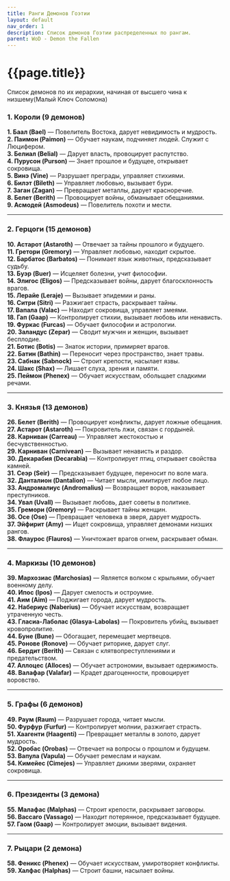 ```yaml
---
title: Ранги Демонов Гоэтии
layout: default
nav_order: 1
description: Список демонов Гоэтии распределенных по рангам.
parent: WoD - Demon the Fallen
---
```


# {{page.title}}

Список демонов по их иерархии, начиная от высшего чина к низшему(Малый Ключ Соломона)

### **1. Короли (9 демонов)**

**1. Баал (Bael)** — Повелитель Востока, дарует невидимость и мудрость.  
**2. Паимон (Paimon)** — Обучает наукам, подчиняет людей. Служит с Люцифером.  
**3. Белиал (Belial)** — Дарует власть, провоцирует распутство.  
**4. Пурусон (Purson)** — Знает прошлое и будущее, открывает сокровища.  
**5. Винэ (Vine)** — Разрушает преграды, управляет стихиями.  
**6. Билэт (Bileth)** — Управляет любовью, вызывает бури.  
**7. Заган (Zagan)** — Превращает металлы, дарует красноречие.  
**8. Белет (Berith)** — Провоцирует войны, обманывает обещаниями.  
**9. Асмодей (Asmodeus)** — Повелитель похоти и мести.

---

### **2. Герцоги (15 демонов)**

**10. Астарот (Astaroth)** — Отвечает за тайны прошлого и будущего.  
**11. Гретори (Gremory)** — Управляет любовью, находит скрытое.  
**12. Барбатос (Barbatos)** — Понимает язык животных, предсказывает судьбу.  
**13. Буэр (Buer)** — Исцеляет болезни, учит философии.  
**14. Элигос (Eligos)** — Предсказывает войны, дарует благосклонность врагов.  
**15. Лерайе (Leraje)** — Вызывает эпидемии и раны.  
**16. Ситри (Sitri)** — Разжигает страсть, раскрывает тайны.  
**17. Вапала (Valac)** — Находит сокровища, управляет змеями.  
**18. Гап (Gaap)** — Контролирует стихии, вызывает любовь или ненависть.  
**19. Фуркас (Furcas)** — Обучает философии и астрологии.  
**20. Заландус (Zepar)** — Сводит мужчин и женщин, вызывает бесплодие.  
**21. Ботис (Botis)** — Знаток истории, примиряет врагов.  
**22. Батин (Bathin)** — Переносит через пространство, знает травы.  
**23. Сабнак (Sabnock)** — Строит крепости, насылает язвы.  
**24. Шакс (Shax)** — Лишает слуха, зрения и памяти.  
**25. Пеймон (Phenex)** — Обучает искусствам, обольщает сладкими речами.

---

### **3. Князья (13 демонов)**

**26. Белет (Berith)** — Провоцирует конфликты, дарует ложные обещания.  
**27. Астарот (Astaroth)** — Покровитель лжи, связан с гордыней.  
**28. Карниван (Carreau)** — Управляет жестокостью и бесчувственностью.  
**29. Карниван (Carnivean)** — Вызывает ненависть и раздор.  
**30. Декарабия (Decarabia)** — Контролирует птиц, открывает свойства камней.  
**31. Сеэр (Seir)** — Предсказывает будущее, переносит по воле мага.  
**32. Данталион (Dantalion)** — Читает мысли, имитирует любое лицо.  
**33. Андромалиус (Andromalius)** — Возвращает воров, наказывает преступников.  
**34. Увал (Uvall)** — Вызывает любовь, дает советы в политике.  
**35. Гремори (Gremory)** — Раскрывает тайны женщин.  
**36. Осе (Ose)** — Превращает человека в зверя, дарует мудрость.  
**37. Эйфирит (Amy)** — Ищет сокровища, управляет демонами низших рангов.  
**38. Флаурос (Flauros)** — Уничтожает врагов огнем, раскрывает обман.

---

### **4. Маркизы (10 демонов)**

**39. Мархозиас (Marchosias)** — Является волком с крыльями, обучает военному делу.  
**40. Ипос (Ipos)** — Дарует смелость и остроумие.  
**41. Аим (Aim)** — Поджигает города, дарует мудрость.  
**42. Набериус (Naberius)** — Обучает искусствам, возвращает утраченную честь.  
**43. Гласиа-Лаболас (Glasya-Labolas)** — Покровитель убийц, вызывает кровопролитие.  
**44. Буне (Bune)** — Обогащает, перемещает мертвецов.  
**45. Ронове (Ronove)** — Обучает риторике, дарует слуг.  
**46. Бердит (Berith)** — Связан с клятвопреступлениями и предательством.  
**47. Аллоцес (Alloces)** — Обучает астрономии, вызывает одержимость.  
**48. Валафар (Valafar)** — Крадет драгоценности, провоцирует воровство.

---

### **5. Графы (6 демонов)**

**49. Раум (Raum)** — Разрушает города, читает мысли.  
**50. Фурфур (Furfur)** — Контролирует молнии, разжигает страсть.  
**51. Хаагенти (Haagenti)** — Превращает металлы в золото, дарует мудрость.  
**52. Оробас (Orobas)** — Отвечает на вопросы о прошлом и будущем.  
**53. Вапула (Vapula)** — Обучает ремеслам и наукам.  
**54. Кимейес (Cimejes)** — Управляет дикими зверями, охраняет сокровища.

---

### **6. Президенты (3 демона)**

**55. Малафас (Malphas)** — Строит крепости, раскрывает заговоры.  
**56. Вассаго (Vassago)** — Находит потерянное, предсказывает будущее.  
**57. Гаом (Gaap)** — Контролирует эмоции, вызывает видения.

---

### **7. Рыцари (2 демона)**

**58. Феникс (Phenex)** — Обучает искусствам, умиротворяет конфликты.  
**59. Халфас (Halphas)** — Строит башни, насылает войны.